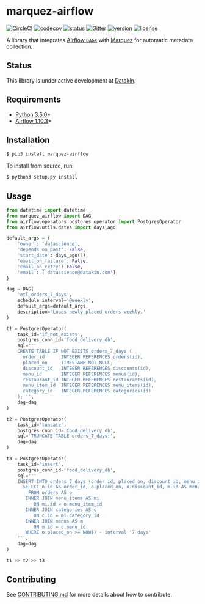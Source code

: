 # marquez-airflow

[![CircleCI](https://circleci.com/gh/MarquezProject/marquez-airflow/tree/main.svg?style=shield)](https://circleci.com/gh/MarquezProject/marquez-airflow/tree/main)
[![codecov](https://codecov.io/gh/MarquezProject/marquez-airflow/branch/main/graph/badge.svg)](https://codecov.io/gh/MarquezProject/marquez-airflow/branch/main)
[![status](https://img.shields.io/badge/status-WIP-yellow.svg)](#status)
[![Gitter](https://badges.gitter.im/Join%20Chat.svg)](https://gitter.im/marquez-project/community)
[![version](https://img.shields.io/pypi/v/marquez-airflow.svg)](https://pypi.python.org/pypi/marquez-airflow)
[![license](https://img.shields.io/badge/license-Apache_2.0-blue.svg)](https://raw.githubusercontent.com/MarquezProject/marquez-airflow/main/LICENSE)

A library that integrates [Airflow `DAGs`]() with [Marquez](https://github.com/MarquezProject/marquez) for automatic metadata collection.

## Status

This library is under active development at [Datakin](https://twitter.com/DatakinHQ). 

## Requirements

 - [Python 3.5.0](https://www.python.org/downloads)+
 - [Airflow 1.10.3](https://pypi.org/project/apache-airflow)+

## Installation

```bash
$ pip3 install marquez-airflow
```

To install from source, run:

```bash
$ python3 setup.py install
```

## Usage

```python
from datetime import datetime
from marquez_airflow import DAG
from airflow.operators.postgres_operator import PostgresOperator
from airflow.utils.dates import days_ago

default_args = {
    'owner': 'datascience',
    'depends_on_past': False,
    'start_date': days_ago(7),
    'email_on_failure': False,
    'email_on_retry': False,
    'email': ['datascience@datakin.com']
}

dag = DAG(
    'etl_orders_7_days',
    schedule_interval='@weekly',
    default_args=default_args,
    description='Loads newly placed orders weekly.'
)

t1 = PostgresOperator(
    task_id='if_not_exists',
    postgres_conn_id='food_delivery_db',
    sql='''
    CREATE TABLE IF NOT EXISTS orders_7_days (
      order_id      INTEGER REFERENCES orders(id),
      placed_on     TIMESTAMP NOT NULL,
      discount_id   INTEGER REFERENCES discounts(id),
      menu_id       INTEGER REFERENCES menus(id),
      restaurant_id INTEGER REFERENCES restaurants(id),
      menu_item_id  INTEGER REFERENCES menu_items(id),
      category_id   INTEGER REFERENCES categories(id)
    );''',
    dag=dag
)

t2 = PostgresOperator(
    task_id='tuncate',
    postgres_conn_id='food_delivery_db',
    sql='TRUNCATE TABLE orders_7_days;',
    dag=dag
)

t3 = PostgresOperator(
    task_id='insert',
    postgres_conn_id='food_delivery_db',
    sql='''
    INSERT INTO orders_7_days (order_id, placed_on, discount_id, menu_id, restaurant_id, menu_item_id, category_id)
      SELECT o.id AS order_id, o.placed_on, o.discount_id, m.id AS menu_id, m.restaurant_id, mi.id AS menu_item_id, c.id AS category_id
        FROM orders AS o
       INNER JOIN menu_items AS mi
          ON mi.id = o.menu_item_id
       INNER JOIN categories AS c
          ON c.id = mi.category_id
       INNER JOIN menus AS m
          ON m.id = c.menu_id
       WHERE o.placed_on >= NOW() - interval '7 days'
    ''',
    dag=dag
)

t1 >> t2 >> t3
```

## Contributing

See [CONTRIBUTING.md](https://github.com/MarquezProject/marquez-airflow/blob/main/CONTRIBUTING.md) for more details about how to contribute.
